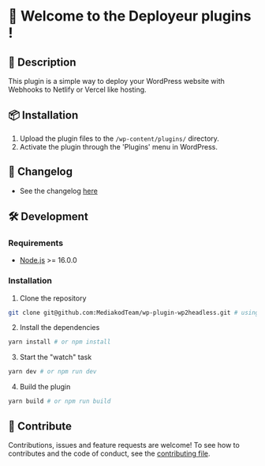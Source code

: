 # 🚀 Welcome to the Deployeur plugins !

## 📖 Description

This plugin is a simple way to deploy your WordPress website with Webhooks to Netlify or Vercel like hosting.

## 📦 Installation

1. Upload the plugin files to the `/wp-content/plugins/` directory.
2. Activate the plugin through the 'Plugins' menu in WordPress.

## 📝 Changelog

-  See the changelog [here](CHANGELOG.md)

<!-- Development guide -->

## 🛠 Development

### Requirements

-  [Node.js](https://nodejs.org/en/) >= 16.0.0

### Installation

1. Clone the repository

```bash
git clone git@github.com:MediakodTeam/wp-plugin-wp2headless.git # using SSH - preferred
```

2. Install the dependencies

```bash
yarn install # or npm install
```

3. Start the "watch" task

```bash
yarn dev # or npm run dev
```

4. Build the plugin

```bash
yarn build # or npm run build
```

## 🤝 Contribute

Contributions, issues and feature requests are welcome!
To see how to contributes and the code of conduct, see the [contributing file](CONTRIBUTING.md).
